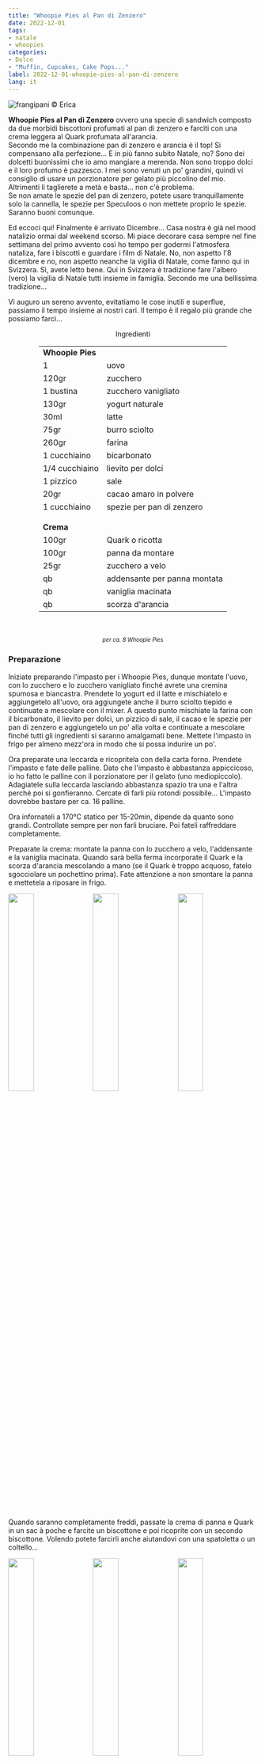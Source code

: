 ```yaml
---
title: "Whoopie Pies al Pan di Zenzero"
date: 2022-12-01
tags:
- natale
- whoopies
categories:
- Dolce
- "Muffin, Cupcakes, Cake Pops..."
label: 2022-12-01-whoopie-pies-al-pan-di-zenzero
lang: it 
---
```

![](header.jpeg "frangipani © Erica")

**Whoopie Pies al Pan di Zenzero** ovvero una specie di sandwich composto da due morbidi biscottoni profumati al pan di zenzero e farciti con una crema leggera al Quark profumata all'arancia.
<br />
Secondo me la combinazione pan di zenzero e arancia è il top! Si compensano alla perfezione... E in più fanno subito Natale, no? Sono dei dolcetti buonissimi che io amo mangiare a merenda. Non sono troppo dolci e il loro profumo è pazzesco. I mei sono venuti un po' grandini, quindi vi consiglio di usare un porzionatore per gelato più piccolino del mio. Altrimenti li taglierete a metà e basta... non c'è problema.
<br />
Se non amate le spezie del pan di zenzero, potete usare tranquillamente solo la cannella, le spezie per Speculoos o non mettete proprio le spezie. Saranno buoni comunque.

Ed eccoci qui! Finalmente è arrivato Dicembre... Casa nostra è già nel mood natalizio ormai dal weekend scorso. Mi piace decorare casa sempre nel fine settimana del primo avvento così ho tempo per godermi l'atmosfera nataliza, fare i biscotti e guardare i film di Natale. No, non aspetto l'8 dicembre e no, non aspetto neanche la vigilia di Natale, come fanno qui in Svizzera. Sì, avete letto bene. Qui in Svizzera è tradizione fare l'albero (vero) la vigilia di Natale tutti insieme in famiglia. Secondo me una bellissima tradizione...

Vi auguro un sereno avvento, evitatiamo le cose inutili e superflue, passiamo il tempo insieme ai nostri cari. Il tempo è il regalo più grande che possiamo farci...

<div id="wrapper" style="text-align: center">
  <div id="yourdiv" style="display: inline-block;">
    <div class="ingredients" itemscope itemtype="http://schema.org/Recipe">
      <span itemprop="name" style="display:none;">Whoopie Pies al Pan di Zenzero</span>
      <span itemprop="recipeCategory" style="display:none;">Dolce</span>
      <img itemprop="image" style="display:none;" class="ignore-gallery-item" src="header.jpeg"/>
      <span itemprop="author" style="display:none;">Erica Raiano</span>
      <span itemprop="description" style="display:none;">Whoopie Pies al Pan di Zenzero, ovvevo una specie di sandwich composto da due morbidi biscottoni profumati al pan di zenzero e farciti con una crema leggera al Quark profumata all'arancia.</span>
      <div class="ingredients-title">Ingredienti</div>
      <table>
        <tbody>
          <tr>
            <td colspan="2"><b>Whoopie Pies</b></td>
          </tr>
          <tr itemprop="recipeIngredient">
            <td>1</td>
            <td>uovo</td>
          </tr>
          <tr itemprop="recipeIngredient">
            <td>120gr</td>
            <td>zucchero</td>
          </tr>
          <tr itemprop="recipeIngredient">
            <td>1 bustina</td>
            <td>zucchero vanigliato</td>
          </tr>
          <tr itemprop="recipeIngredient">
            <td>130gr</td>
            <td>yogurt naturale</td>
          </tr>
          <tr itemprop="recipeIngredient">
            <td>30ml</td>
            <td>latte</td>
          </tr>
          <tr itemprop="recipeIngredient">
            <td>75gr</td>
            <td>burro sciolto</td>
          </tr>
          <tr itemprop="recipeIngredient"> 
            <td>260gr</td>
            <td>farina</td>
          </tr>
          <tr itemprop="recipeIngredient">
            <td>1 cucchiaino</td>
            <td>bicarbonato</td>
          </tr>
          <tr itemprop="recipeIngredient">
            <td>1/4 cucchiaino</td>
            <td>lievito per dolci</td>
          </tr>
          <tr itemprop="recipeIngredient">   
            <td>1 pizzico</td>
            <td>sale</td>
          </tr>
          <tr itemprop="recipeIngredient">   
            <td>20gr</td>
            <td>cacao amaro in polvere</td>
          </tr>
          <tr itemprop="recipeIngredient">
            <td>1 cucchiaino</td>
            <td>spezie per pan di zenzero</td>
          </tr>
          <tr style="height: 15px;"></tr>
          <tr>          
            <td colspan="2"><b>Crema</b></td>
          </tr>
          <tr itemprop="recipeIngredient">
            <td>100gr</td>
            <td>Quark o ricotta</td>
          </tr>
          <tr itemprop="recipeIngredient">      
            <td>100gr</td>
            <td>panna da montare</td>
          </tr>
          <tr itemprop="recipeIngredient">
            <td>25gr</td>
            <td>zucchero a velo</td>
          </tr>
          <tr itemprop="recipeIngredient">
            <td>qb</td>
            <td>addensante per panna montata</td>
          </tr>
          <tr itemprop="recipeIngredient">
            <td>qb</td>
            <td>vaniglia macinata</td>    
          </tr>
          <tr itemprop="recipeIngredient">
            <td>qb</td>
            <td>scorza d'arancia</td>   
          </tr>
        </tbody>
      </table>
      <br></br>
      <i class="pull-right" style="font-size: 80%;">per ca. 8 Whoopie Pies</i>
    </div>
  </div>
</div>


<h3>
  <font color="grey">
    <i class="fa fa-cogs"></i>
  </font> Preparazione
</h3>

Iniziate preparando l'impasto per i Whoopie Pies, dunque montate l'uovo, con lo zucchero e lo zucchero vanigliato finché avrete una cremina spumosa e biancastra. Prendete lo yogurt ed il latte e mischiatelo e aggiungetelo all'uovo, ora aggiungete anche il burro sciolto tiepido e continuate a mescolare con il mixer. A questo punto mischiate la farina con il bicarbonato, il lievito per dolci, un pizzico di sale, il cacao e le spezie per pan di zenzero e aggiungetelo un po' alla volta e continuate a mescolare finché tutti gli ingredienti si saranno amalgamati bene. Mettete l'impasto in frigo per almeno mezz'ora in modo che si possa indurire un po'.

Ora preparate una leccarda e ricopritela con della carta forno. Prendete l'impasto e fate delle palline. Dato che l'impasto è abbastanza appiccicoso, io ho fatto le palline con il porzionatore per il gelato (uno mediopiccolo). Adagiatele sulla leccarda lasciando abbastanza spazio tra una e l'altra perché poi si gonfieranno. Cercate di farli più rotondi possibile... L'impasto dovrebbe bastare per ca. 16 palline.

Ora infornateli a 170°C statico per 15-20min, dipende da quanto sono grandi. Controllate sempre per non farli bruciare. Poi fateli raffreddare completamente.

Preparate la crema: montate la panna con lo zucchero a velo, l'addensante e la vaniglia macinata. Quando sarà bella ferma incorporate il Quark e la scorza d'arancia mescolando a mano (se il Quark è troppo acquoso, fatelo sgocciolare un pochettino prima). Fate attenzione a non smontare la panna e mettetela a riposare in frigo.
<p>
  <div style="width: 100%; margin-bottom: 0">
    <img style="float: left; width: 32%; margin-right: 1%;" src="impasto.jpeg" alt="" title="frangipani © Erica" />
    <img style="float: left; width: 32%; margin-right: 1%; margin-left: 1%;" src="teglia.jpeg" alt="" title="frangipani © Erica" />
    <img style="float: left; width: 32%; margin-left: 1%;" src="crema.jpeg" alt="" title="frangipani © Erica" />
    <div style="clear: both"></div>
  </div>
</p>

Quando saranno completamente freddi, passate la crema di panna e Quark in un sac à poche e farcite un biscottone e poi ricoprite con un secondo biscottone. Volendo potete farcirli anche aiutandovi con una spatoletta o un coltello... 
<p>
  <div style="width: 100%; margin-bottom: 0">
    <img style="float: left; width: 32%; margin-right: 1%;" src="sfornati.jpeg" alt="" title="frangipani © Erica" />
    <img style="float: left; width: 32%; margin-right: 1%; margin-left: 1%;" src="farcire.jpeg" alt="" title="frangipani © Erica" />
    <img style="float: left; width: 32%; margin-left: 1%;" src="whoopies.jpeg" alt="" title="frangipani © Erica" />
    <div style="clear: both"></div>
  </div>
</p>

Lasciateli in frigo finché li servirete!
<p>
  <div style="width: 100%; margin-bottom: 0">
    <img style="float: left; width: 49%; margin-right: 1%" src="risultato1.jpeg" alt="" title="frangipani © Erica" />
    <img style="float: left; width: 49%; margin-left: 1%" src="risultato2.jpeg" alt="" title="frangipani © Erica" />
    <div style="clear: both"></div>
  </div>
</p>

<p>
  <div style="width: 100%; margin-bottom: 0">
    <img style="float: left; width: 49%; margin-right: 1%" src="risultato3.jpeg" alt="" title="frangipani © Erica" />
    <img style="float: left; width: 49%; margin-left: 1%" src="risultato4.jpeg" alt="" title="frangipani © Erica" />
    <div style="clear: both"></div>
  </div>
</p>

<p>
  <div style="width: 100%; margin-bottom: 0">
    <img style="float: left; width: 49%; margin-right: 1%" src="risultato5.jpeg" alt="" title="frangipani © Erica" />
    <img style="float: left; width: 49%; margin-left: 1%" src="risultato6.jpeg" alt="" title="frangipani © Erica" />
    <div style="clear: both"></div>
  </div>
</p>

<h4>Buon appetito
  <font color="red">
    <i class="fa fa-smile-o"></i>
  </font>
</h4>